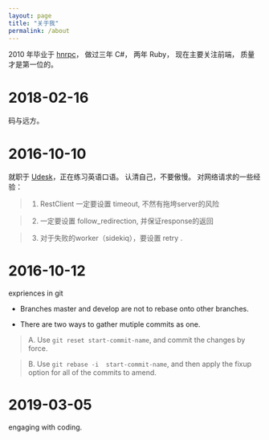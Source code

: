 ```yaml
---
layout: page
title: "关于我"
permalink: /about
---
```



2010 年毕业于 [hnrpc](http://hnrpc.com/)，
    做过三年 C#， 两年 Ruby， 现在主要关注前端， 质量才是第一位的。

# 2018-02-16
  码与远方。


# 2016-10-10

  就职于 [Udesk](http://www.udesk.cn)，正在练习英语口语。
  认清自己，不要傲慢。
  对网络请求的一些经验：


   >1. RestClient 一定要设置 timeout, 不然有拖垮server的风险

   >2. 一定要设置 follow_redirection, 并保证response的返回

   >3. 对于失败的worker（sidekiq），要设置 retry .


# 2016-10-12
expriences in git

  * Branches master and develop are not to rebase onto other branches.

  * There are two ways to gather mutiple commits as one.

  >A. Use `git reset start-commit-name`, and commit the changes by force.

  >B. Use `git rebase -i  start-commit-name`, and then apply the fixup option for all of the commits to amend.


# 2019-03-05
engaging with coding.